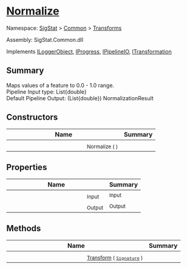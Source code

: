 # [Normalize](./Normalize.md)

Namespace: [SigStat]() > [Common](./../README.md) > [Transforms](./README.md)

Assembly: SigStat.Common.dll

Implements [ILoggerObject](./../ILoggerObject.md), [IProgress](./../Helpers/IProgress.md), [IPipelineIO](./../Pipeline/IPipelineIO.md), [ITransformation](./../ITransformation.md)

## Summary
Maps values of a feature to 0.0 - 1.0 range.  <br>Pipeline Input type: List{double}<br>Default Pipeline Output: (List{double}) NormalizationResult

## Constructors

| Name | Summary | 
| --- | --- | 
| <img width=200/> <sub>Normalize (  )</sub>| <sub></sub>| <br>


## Properties

| Name | Summary | 
| --- | --- | 
| <img width=200/> <sub>Input</sub>| <sub>Input</sub>| <br>
| <img width=200/> <sub>Output</sub>| <sub>Output</sub>| <br>


## Methods

| Name | Summary | 
| --- | --- | 
| <img width=200/> <sub>[Transform](./Methods/Normalize-100663634.md) ( [`Signature`](./../Signature.md) )</sub>| <sub></sub>| <br>


